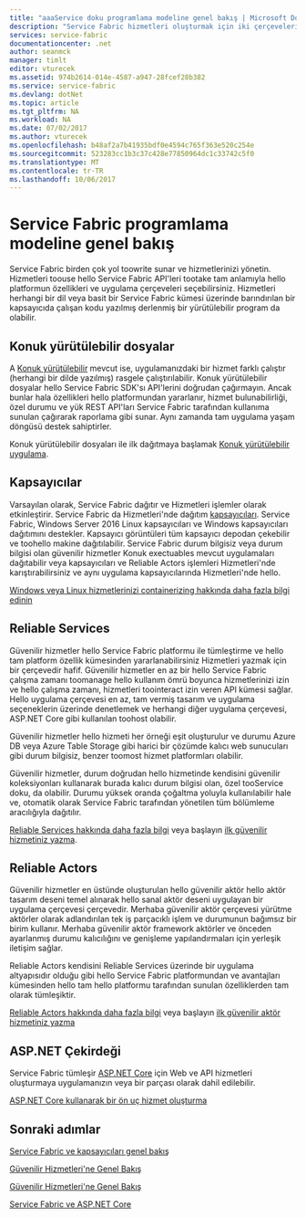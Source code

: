 ```yaml
---
title: "aaaService doku programlama modeline genel bakış | Microsoft Docs"
description: "Service Fabric hizmetleri oluşturmak için iki çerçeveleri sunar: Merhaba aktör çerçevesi ve hello Hizmetleri çerçevesi. Bunlar ayrı dengelemeler Basitlik ve denetim sağlar."
services: service-fabric
documentationcenter: .net
author: seanmck
manager: timlt
editor: vturecek
ms.assetid: 974b2614-014e-4587-a947-28fcef28b382
ms.service: service-fabric
ms.devlang: dotNet
ms.topic: article
ms.tgt_pltfrm: NA
ms.workload: NA
ms.date: 07/02/2017
ms.author: vturecek
ms.openlocfilehash: b48af2a7b41935bdf0e4594c765f363e520c254e
ms.sourcegitcommit: 523283cc1b3c37c428e77850964dc1c33742c5f0
ms.translationtype: MT
ms.contentlocale: tr-TR
ms.lasthandoff: 10/06/2017
---
```

# <a name="service-fabric-programming-model-overview"></a>Service Fabric programlama modeline genel bakış
Service Fabric birden çok yol toowrite sunar ve hizmetlerinizi yönetin. Hizmetleri toouse hello Service Fabric API'leri tootake tam anlamıyla hello platformun özellikleri ve uygulama çerçeveleri seçebilirsiniz. Hizmetleri herhangi bir dil veya basit bir Service Fabric kümesi üzerinde barındırılan bir kapsayıcıda çalışan kodu yazılmış derlenmiş bir yürütülebilir program da olabilir.

## <a name="guest-executables"></a>Konuk yürütülebilir dosyalar
A [Konuk yürütülebilir](service-fabric-deploy-existing-app.md) mevcut ise, uygulamanızdaki bir hizmet farklı çalıştır (herhangi bir dilde yazılmış) rasgele çalıştırılabilir. Konuk yürütülebilir dosyalar hello Service Fabric SDK'sı API'lerini doğrudan çağırmayın. Ancak bunlar hala özellikleri hello platformundan yararlanır, hizmet bulunabilirliği, özel durumu ve yük REST API'ları Service Fabric tarafından kullanıma sunulan çağırarak raporlama gibi sunar. Aynı zamanda tam uygulama yaşam döngüsü destek sahiptirler.

Konuk yürütülebilir dosyaları ile ilk dağıtmaya başlamak [Konuk yürütülebilir uygulama](service-fabric-deploy-existing-app.md).

## <a name="containers"></a>Kapsayıcılar
Varsayılan olarak, Service Fabric dağıtır ve Hizmetleri işlemler olarak etkinleştirir. Service Fabric da Hizmetleri'nde dağıtım [kapsayıcıları](service-fabric-containers-overview.md). Service Fabric, Windows Server 2016 Linux kapsayıcıları ve Windows kapsayıcıları dağıtımını destekler. Kapsayıcı görüntüleri tüm kapsayıcı depodan çekebilir ve toohello makine dağıtılabilir. Service Fabric durum bilgisiz veya durum bilgisi olan güvenilir hizmetler Konuk exectuables mevcut uygulamaları dağıtabilir veya kapsayıcıları ve Reliable Actors işlemleri Hizmetleri'nde karıştırabilirsiniz ve aynı uygulama kapsayıcılarında Hizmetleri'nde hello.

[Windows veya Linux hizmetlerinizi containerizing hakkında daha fazla bilgi edinin](service-fabric-deploy-container.md)

## <a name="reliable-services"></a>Reliable Services
Güvenilir hizmetler hello Service Fabric platformu ile tümleştirme ve hello tam platform özellik kümesinden yararlanabilirsiniz Hizmetleri yazmak için bir çerçevedir hafif. Güvenilir hizmetler en az bir hello Service Fabric çalışma zamanı toomanage hello kullanım ömrü boyunca hizmetlerinizi izin ve hello çalışma zamanı, hizmetleri toointeract izin veren API kümesi sağlar. Hello uygulama çerçevesi en az, tam vermiş tasarım ve uygulama seçeneklerin üzerinde denetlemek ve herhangi diğer uygulama çerçevesi, ASP.NET Core gibi kullanılan toohost olabilir.

Güvenilir hizmetler hello hizmeti her örneği eşit oluşturulur ve durumu Azure DB veya Azure Table Storage gibi harici bir çözümde kalıcı web sunucuları gibi durum bilgisiz, benzer toomost hizmet platformları olabilir.

Güvenilir hizmetler, durum doğrudan hello hizmetinde kendisini güvenilir koleksiyonları kullanarak burada kalıcı durum bilgisi olan, özel tooService doku, da olabilir. Durumu yüksek oranda çoğaltma yoluyla kullanılabilir hale ve, otomatik olarak Service Fabric tarafından yönetilen tüm bölümleme aracılığıyla dağıtılır.

[Reliable Services hakkında daha fazla bilgi](service-fabric-reliable-services-introduction.md) veya başlayın [ilk güvenilir hizmetiniz yazma](service-fabric-reliable-services-quick-start.md).

## <a name="reliable-actors"></a>Reliable Actors
Güvenilir hizmetler en üstünde oluşturulan hello güvenilir aktör hello aktör tasarım deseni temel alınarak hello sanal aktör deseni uygulayan bir uygulama çerçevesi çerçevedir. Merhaba güvenilir aktör çerçevesi yürütme aktörler olarak adlandırılan tek iş parçacıklı işlem ve durumunun bağımsız bir birim kullanır. Merhaba güvenilir aktör framework aktörler ve önceden ayarlanmış durumu kalıcılığını ve genişleme yapılandırmaları için yerleşik iletişim sağlar.

Reliable Actors kendisini Reliable Services üzerinde bir uygulama altyapısıdır olduğu gibi hello Service Fabric platformundan ve avantajları kümesinden hello tam hello platformu tarafından sunulan özelliklerden tam olarak tümleşiktir.

[Reliable Actors hakkında daha fazla bilgi](service-fabric-reliable-actors-introduction.md) veya başlayın [ilk güvenilir aktör hizmetiniz yazma](service-fabric-reliable-actors-get-started.md)

## <a name="aspnet-core"></a>ASP.NET Çekirdeği
Service Fabric tümleşir [ASP.NET Core](service-fabric-reliable-services-communication-aspnetcore.md) için Web ve API hizmetleri oluşturmaya uygulamanızın veya bir parçası olarak dahil edilebilir. 

[ASP.NET Core kullanarak bir ön uç hizmet oluşturma](service-fabric-add-a-web-frontend.md)

## <a name="next-steps"></a>Sonraki adımlar
[Service Fabric ve kapsayıcıları genel bakış](service-fabric-containers-overview.md)

[Güvenilir Hizmetleri'ne Genel Bakış](service-fabric-reliable-services-introduction.md)

[Güvenilir Hizmetleri'ne Genel Bakış](service-fabric-reliable-actors-introduction.md)

[Service Fabric ve ASP.NET Core](service-fabric-reliable-services-communication-aspnetcore.md)




